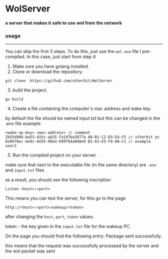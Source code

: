 # WolServer
#### a server that makes it safe to use wol from the network

### usage
___

You can skip the first 3 steps. To do this, just use the `wol.exe` file I pre-compiled.
In this case, just start from step 4

1. Make sure you have golang installed.
2. Clone or download the repository:

```git clone  https://github.com/utherbit/WolServer```

3. build the project.

```go build```

4. Create a file containing the computer's mac address and wake key.

by default the file should be named input.txt but this can be changed in the .env file
example:
```
<wake-up-key> <mac-address> // comment
2b55d960-ba53-415c-ab25-fa197ba3977a A0-B1-C2-D3-E4-F5 // utherbit pc
8a96f8ec-be9c-4e55-98ed-699f64a0d8e9 B2-A3-E5-F8-A0-C1 // example user2 
```
5. Run the compiled project on your server.

make sure that next to the executable file (in the same directory) are `.env` and `input.txt` files


as a result, you should see the following inscription 

```
Listen <host>:<port>
```


This means you can test the server, 
for this go to the page 

`http://<host>:<port>/wakeup/<token>` 

after changing the `host`, `port`, `token` 
values. 

token - the key given in the `input.txt` file for the wakeup PC


On the page you should find the following entry:
Package sent successfully.


this means that the request was successfully processed by the server and the wol packet was sent